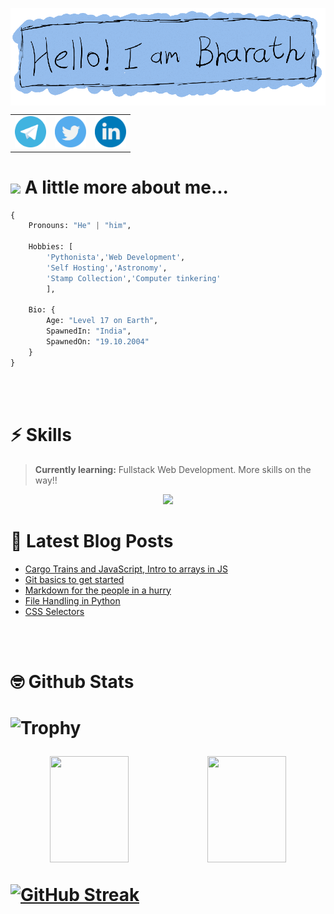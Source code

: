 <p align="center"><img src="./images/socials/me_edi1.png" align="center"></p>

<table align=center>
    <tr>
        <td>
            <a href="https://t.me/PythonNotFound" target="_blank">
                <img src="./images/socials/telegram.svg" width=50 alt="telegram-svg">
            </a>
        </td>
        <td>
            <a href="https://twitter.com/Bharath66373344" target="_blank">
                <img src="./images/socials/twitter.svg" width=50 alt="twitter-svg">
            </a>
        </td>
        <td>
            <a href="https://www.linkedin.com/in/bharath-shanmugam-9b26a9215/" target="_blank">
                <img src="./images/socials/linkedin.svg" width=50 alt="linkedin-svg">
            </a>
        </td>
    </tr>
</table>

<h1><img src="https://media.giphy.com/media/VgCDAzcKvsR6OM0uWg/giphy.gif" width="50"> A little more about me...  </h1>

```py
{
    Pronouns: "He" | "him",

    Hobbies: [
        'Pythonista','Web Development',
        'Self Hosting','Astronomy',
        'Stamp Collection','Computer tinkering'
        ],
            
    Bio: {
        Age: "Level 17 on Earth",
        SpawnedIn: "India",
        SpawnedOn: "19.10.2004"
    }
} 
```
<br>
<br>


<h1> ⚡ Skills </h1>

> **Currently learning:** Fullstack Web Development. More skills on the way!!

<p align="center">
  <a href="https://skillicons.dev">
    <img src="https://skillicons.dev/icons?i=js,html,css,nodejs,react,bootstrap,tailwind,markdown,git,bash,py,docker,raspberrypi,selenium,mysql,mongodb&perline=8" />
  </a>
</p>

<!-- <table>
    <tr>
        <td><img src="./images/skills/html.svg" width=50 alt=""></td>
        <td><img src="./images/skills/css.svg" width=50 alt=""></td>
        <td><img src="./images/skills/js.svg" width=50 alt=""></td>
        <td><img src="./images/skills/python.svg" width=50 alt=""></td>
        <td><img src="./images/skills/bash.svg" width=50 alt=""></td>
        <td><img src="./images/skills/docker.svg" width=50 alt=""></td>
        <td><img src="./images/skills/git.svg" width=50 alt=""></td>
        <td><img src="./images/skills/react.png" width=50 alt=""></td>
    </tr>
    <tr>
        <td><img src="./images/skills/mariadb.svg" width=50 alt=""></td>
        <td><img src="./images/skills/mysql.svg" width=50 alt=""></td>
        <td><img src="./images/skills/markdown.svg" width=50 alt=""></td>
        <td><img src="./images/skills/raspberry-pi.svg" width=50 alt=""></td>
        <td><img src="./images/skills/selenium.svg" width=50 alt=""></td>
        <td><img src="./images/skills/portainer.svg" width=50 alt=""></td>
        <td><img src="./images/skills/tailwind.png" width=60 alt=""></td>
        <td><img src="./images/skills/bootstrap.png" width=50 alt=""></td>
    </tr>
    </tr>
</table> -->


# 📕 Latest Blog Posts
<!-- BLOG-POST-LIST:START -->
- [Cargo Trains and JavaScript, Intro to arrays in JS](https://blog.bharathshanmugam.dev/arrays-in-js)
- [Git basics to get started](https://blog.bharathshanmugam.dev/git-basics-to-get-started)
- [Markdown for the people in a hurry](https://blog.bharathshanmugam.dev/markdown-for-the-people-in-a-hurry)
- [File Handling in Python](https://blog.bharathshanmugam.dev/file-handling-in-python)
- [CSS Selectors](https://blog.bharathshanmugam.dev/css-selectors)
<!-- BLOG-POST-LIST:END -->

<br>
<br>

<h1>🤓 Github Stats<h1/>
    
![Trophy](https://github-profile-trophy.vercel.app/?username=bharath1910&theme=onestar&column=7&margin-w=10)
    
<p align="center">
<img src="https://github-readme-stats.vercel.app/api?username=bharath1910&show_icons=true&theme=github_dark" height=170 width=50%><img src="https://github-readme-stats.vercel.app/api/top-langs/?username=bharath1910&layout=compact&theme=github_dark" height=170 width=50%>
</p>

[![GitHub Streak](https://streak-stats.demolab.com?user=bharath1910&theme=github-dark-blue)](https://git.io/streak-stats)
